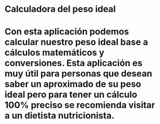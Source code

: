# Calculadora del peso ideal
# Con esta aplicación podemos calcular nuestro peso ideal base a cálculos matemáticos y conversiones. Esta aplicación es muy útil para personas que desean saber un aproximado de su peso ideal pero para tener un cálculo 100% preciso se recomienda visitar a un dietista nutricionista. 
